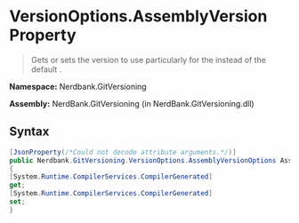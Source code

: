 # VersionOptions.AssemblyVersion Property
> Gets or sets the version to use particularly for the 
            instead of the default .

**Namespace:** Nerdbank.GitVersioning

**Assembly:** NerdBank.GitVersioning (in NerdBank.GitVersioning.dll)
## Syntax
~~~~csharp
[JsonProperty(/*Could not decode attribute arguments.*/)]
public Nerdbank.GitVersioning.VersionOptions.AssemblyVersionOptions AssemblyVersion
{
[System.Runtime.CompilerServices.CompilerGenerated]
get;
[System.Runtime.CompilerServices.CompilerGenerated]
set;
}
~~~~
